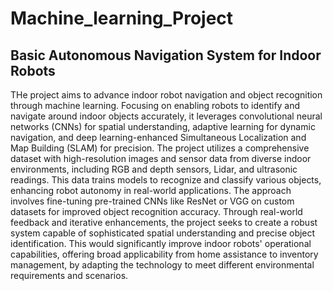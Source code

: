 # Machine_learning_Project
## Basic Autonomous Navigation System for Indoor Robots
THe project aims to advance indoor robot navigation and object recognition through machine learning. Focusing on enabling robots to identify and navigate around indoor objects accurately, it leverages convolutional neural networks (CNNs) for spatial understanding, adaptive learning for dynamic navigation, and deep learning-enhanced Simultaneous Localization and Map Building (SLAM) for precision. The project utilizes a comprehensive dataset with high-resolution images and sensor data from diverse indoor environments, including RGB and depth sensors, Lidar, and ultrasonic readings. This data trains models to recognize and classify various objects, enhancing robot autonomy in real-world applications. The approach involves fine-tuning pre-trained CNNs like ResNet or VGG on custom datasets for improved object recognition accuracy. Through real-world feedback and iterative enhancements, the project seeks to create a robust system capable of sophisticated spatial understanding and precise object identification. This would significantly improve indoor robots' operational capabilities, offering broad applicability from home assistance to inventory management, by adapting the technology to meet different environmental requirements and scenarios.
